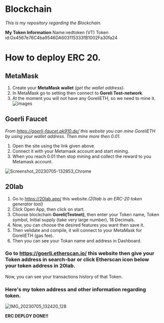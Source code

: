# Blockchain
*This is my repository regarding the Blockchain.*

**My Token Information**
Name:vedtoken (VT)
Token id:Ox4567e76C4ba9546DA603115333fB1002Fa30fa24






# How to deploy ERC 20.

## MetaMask
1. Create your **MetaMask wallet** *(get the wallet address)*.
2. In MetaMask go to setting then connect to **Goreli Test-network**.
3. At the moment you will not have any GoreliETH, so we need to mine it.
![images](https://github.com/Vedkkp/Blockchain/assets/100022997/ad955f30-15b6-4f83-8a44-bf7b1d571ac9)
  
## Goerli Faucet  
*From https://goerli-faucet.pk910.de/ this website you can mine GoreliETH by using your wallet address. Then mine more then 0.01.*

1. Open the site using the link given above.
2. Connect it with your Metamask account and start mining.
3. When you reach 0.01 then stop mining and collect the reward to you Metamask account.

![Screenshot_20230705-132853_Chrome](https://github.com/Vedkkp/Blockchain/assets/100022997/1e346e99-5bc9-4662-a2b6-d9efbeb0feca)


## 20lab
1. Go to https://20lab.app/ this website.*(20lab is an ERC-20 token generator tool)*
2. Click Open App, then click on start.
3. Choose blockchain **Goreli(Testnet)**, then enter your Token name, Token symbol, Initial supply (take very large number), 18 Decimals.
4. Now, you can choose the desired features you want then save it.
5. Then velidate and compile, it will connect to your MetaMask for GoreliETH (gas fee).
6. Then you can see your Tokan name and address in Dashboard.

### Go to https://goerli.etherscan.io/ this website then give your Token address in search-bar or click Etherscan icon below your token address in 20lab. 
Now, you can see your transactions history of that Token.

### Here's my token address and other information regarding token.
![IMG_20230705_132420_128](https://github.com/Vedkkp/Blockchain/assets/100022997/c7c487c3-7681-44b0-9caf-d22241020071)


**ERC DEPLOY DONE!!**

